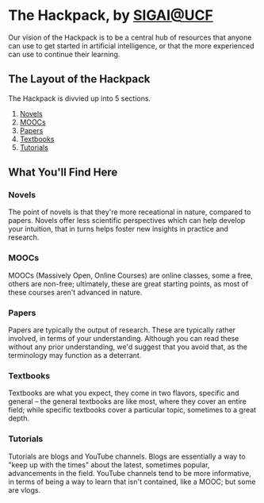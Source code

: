 # The Hackpack, by [SIGAI@UCF](https://ucfsigai.github.io/)

Our vision of the Hackpack is to be a central hub of resources that anyone can use to get started in artificial intelligence, or that the more experienced can use to continue their learning.

## The Layout of the Hackpack

The Hackpack is divvied up into 5 sections.
1. [Novels](/novels.md)
1. [MOOCs](/moocs.md)
1. [Papers](/papers.md)
1. [Textbooks](/textbooks.md)
1. [Tutorials](/tutorials.md)

## What You'll Find Here
### Novels
The point of novels is that they're more receational in nature, compared to papers.
Novels offer less scientific perspectives which can help develop your intuition, that in turns helps foster new insights in practice and research.

### MOOCs
MOOCs (Massively Open, Online Courses) are online classes, some a free, others are non-free; ultimately, these are great starting points, as most of these courses aren't advanced in nature.

### Papers
Papers are typically the output of research. 
These are typically rather involved, in terms of your understanding. 
Although you can read these without any prior understanding, we'd suggest that you avoid that, as the terminology may function as a deterrant.

### Textbooks
Textbooks are what you expect, they come in two flavors, specific and general &ndash; the general textbooks are like most, where they cover an entire field; while specific textbooks cover a particular topic, sometimes to a great depth.

### Tutorials
Tutorials are blogs and YouTube channels.
Blogs are essentially a way to "keep up with the times" about the latest, sometimes popular, advancements in the field.
YouTube channels tend to be more informative, in terms of being a way to learn that isn't contained, like a MOOC; but some are vlogs.
